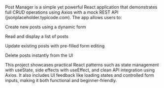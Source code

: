 Post Manager is a simple yet powerful React application that demonstrates full CRUD operations using Axios with a mock REST API (jsonplaceholder.typicode.com). The app allows users to:

Create new posts using a dynamic form

Read and display a list of posts

Update existing posts with pre-filled form editing

Delete posts instantly from the UI

This project showcases practical React patterns such as state management with useState, side effects with useEffect, and clean API integration using Axios. It also includes UI feedback like loading states and controlled form inputs, making it both functional and beginner-friendly.
